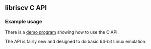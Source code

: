 ## libriscv C API

### Example usage

There is a [demo program](/c/test/test.c) showing how to use the C API.

The API is fairly new and designed to do basic 64-bit Linux emulation.
